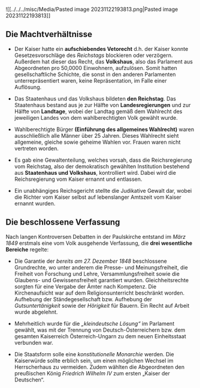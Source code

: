 ![[../../../misc/Media/Pasted image 20231122193813.png|Pasted image 20231122193813]]



## Die Machtverhältnisse 

- Der Kaiser hatte ein **aufschiebendes Vetorecht** d.h. der Kaiser konnte Gesetzesvorschläge des *Reichstags* blockieren oder verzögern. Außerdem hat dieser das Recht, das **Volkshaus**, also das Parlament aus Abgeordneten pro 50,0000 Einwohnern, aufzulösen. Somit hatten gesellschaftliche Schichte, die sonst in den anderen Parlamenten unterrepräsentiert waren, keine Repräsentation, im Falle einer Auflösung.

- Das Staatenhaus und das Volkshaus bildeten **den Reichstag**. Das Staatenhaus bestand aus je zur Hälfte von **Landesregierungen** und zur Hälfte von **Landtage**, wobei der Landtag gemäß dem Wahlrecht des jeweiligen Landes von dem wahlberechtigten Volk gewählt wurde. 
  
- Wahlberechtigte Bürger **(Einführung des allgemeines Wahlrecht)** waren ausschließlich alle Männer über 25 Jahren. Dieses Wahlrecht sieht allgemeine, gleiche sowie geheime Wahlen vor. Frauen waren nicht vertreten worden.  
  
- Es gab eine Gewaltenteilung, welches vorsah, dass die Reichsregierung vom Reichstag, also der demokratisch gewählten Institution bestehend aus **Staatenhaus und Volkshaus**, kontrolliert wird. Dabei wird die Reichsregierung vom Kaiser ernannt und entlassen. 

- Ein unabhängiges Reichsgericht stellte die Judikative Gewalt dar, wobei die Richter vom Kaiser selbst auf lebenslanger Amtszeit vom Kaiser ernannt wurden. 

## Die beschlossene Verfassung 

Nach langen Kontroversen Debatten in der Paulskirche entstand im *März 1849* erstmals eine vom Volk ausgehende Verfassung, die **drei wesentliche Bereiche** regelte: 

- Die Garantie der *bereits am 27. Dezember 1848* beschlossene Grundrechte, wo unter anderem die Presse- und Meinungsfreiheit, die Freiheit von Forschung und Lehre, Versammlungsfreiheit sowie die Glaubens- und Gewissensfreiheit garantiert wurden. 
  Gleichheitsrechte sorgten für eine Vergabe der Ämter nach Kompetenz. Die Kirchenaufsicht war auf dem Religionsunterricht beschränkt worden. Aufhebung der Ständegesellschaft bzw. Aufhebung der *Gutsuntertänigkeit* sowie der *Hörigkeit* für Bauern. Ein Recht auf Arbeit wurde abgelehnt.

- Mehrheitlich wurde für die *„kleindeutsche Lösung“* im Parlament gewählt, was mit der Trennung von Deutsch-Österreichern bzw. dem gesamten Kaiserreich Österreich-Ungarn zu dem neuen Einheitsstaat verbunden war. 

- Die Staatsform solle eine *konstitutionelle Monarchie* werden. Die Kaiserwürde sollte erblich sein, um einen möglichen Wechsel im Herrscherhaus zu vermeiden. Zudem wählten die Abgeordneten den preußischen König *Friedrich Wilhelm IV* zum ersten „Kaiser der Deutschen“.